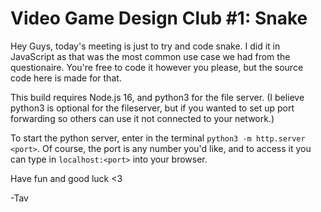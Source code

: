 # Video Game Design Club #1: Snake


Hey Guys, today's meeting is just to try and code snake.  I did it in JavaScript as that was the most common use case we had from the questionaire. You're free to code it however you please, but the source code here is made for that.

This build requires Node.js 16, and python3 for the file server.  (I believe python3 is optional for the fileserver, but if you wanted to set up port forwarding so others can use it not connected to your network.)

To start the python server, enter in the terminal `python3 -m http.server <port>`. Of course, the port is any number you'd like, and to access it you can type in `localhost:<port>` into your browser.

Have fun and good luck <3

-Tav
